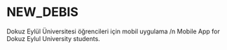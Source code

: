 # NEW_DEBIS
Dokuz Eylül Üniversitesi öğrencileri için mobil uygulama /n
Mobile App for Dokuz Eylul University students.

